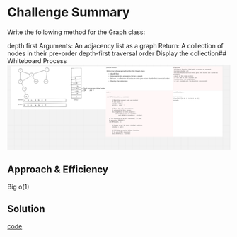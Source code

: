 # Challenge Summary
Write the following method for the Graph class:

depth first
Arguments: An adjacency list as a graph
Return: A collection of nodes in their pre-order depth-first traversal order
Display the collection## Whiteboard Process
![](whiteBoard.png)
## Approach & Efficiency
Big o(1)
## Solution
<!-- Show how to run your code, and examples of it in action -->
[code](graph_depth_first.py)


